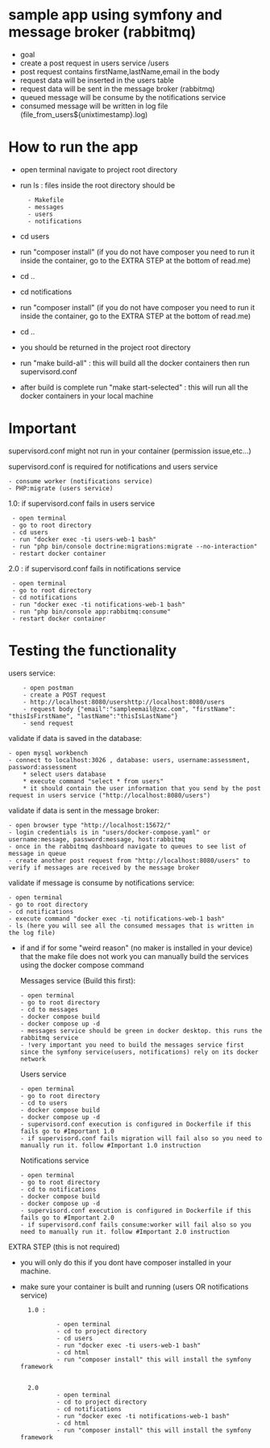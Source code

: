# sample app using symfony and message broker (rabbitmq)
* goal
* create a post request in users service /users
* post request contains firstName,lastName,email in the body
* request data will be inserted in the users table
* request data will be sent in the message broker (rabbitmq)
* queued message will be consume by the notifications service
* consumed message will be written in log file (file_from_users${unixtimestamp}.log)

# How to run the app
- open terminal navigate to project root directory
- run ls : files inside the root directory should be

        - Makefile
        - messages
        - users
        - notifications

 - cd users
 - run "composer install"  (if you do not have composer you need to run it inside the container, go to the EXTRA STEP at the bottom of read.me)
 - cd ..
 - cd notifications
 - run "composer install" (if you do not have composer you need to run it inside the container, go to the EXTRA STEP at the bottom of read.me)
 - cd ..
 - you should be returned in the project root directory
        
- run "make build-all" : this will build all the docker containers then run supervisord.conf

- after build is complete run "make start-selected" : this will run all the docker containers in your local machine


# Important
  supervisord.conf might not run in your container (permission issue,etc...)

  supervisord.conf is required for notifications and users service
  
    - consume worker (notifications service)
    - PHP:migrate (users service)

  1.0: if supervisord.conf fails in users service
  
     - open terminal
     - go to root directory
     - cd users
     - run "docker exec -ti users-web-1 bash"
     - run "php bin/console doctrine:migrations:migrate --no-interaction"
     - restart docker container
 
  2.0 : if supervisord.conf fails in notifications service
  
     - open terminal
     - go to root directory
     - cd notifications
     - run "docker exec -ti notifications-web-1 bash"
     - run "php bin/console app:rabbitmq:consume"
     - restart docker container

 # Testing the functionality

  users service:

        - open postman
        - create a POST request
        - http://localhost:8080/usershttp://localhost:8080/users
        - request body {"email":"sampleemail@zxc.com", "firstName": "thisIsFirstName", "lastName":"thisIsLastName"}
        - send request

  validate if data is saved in the database:
  
    - open mysql workbench
    - connect to localhost:3026 , database: users, username:assessment, password:assessment
        * select users database
        * execute command "select * from users"
        * it should contain the user information that you send by the post request in users service ("http://localhost:8080/users")

  validate if data is sent in the message broker:
  
    - open browser type "http://localhost:15672/"
    - login credentials is in "users/docker-compose.yaml" or username:message, password:message, host:rabbitmq
    - once in the rabbitmq dashboard navigate to queues to see list of message in queue
    - create another post request from "http://localhost:8080/users" to verify if messages are received by the message broker

  validate if message is consume by notifications service:
  
    - open terminal
    - go to root directory
    - cd notifications
    - execute command "docker exec -ti notifications-web-1 bash"
    - ls (here you will see all the consumed messages that is written in the log file)
  
 
    
- if and if for some "weird reason" (no maker is installed in your device) that the make file does not work you can manually build the services using the docker compose command
  
  Messages service (Build this first):
   
      - open terminal
      - go to root directory
      - cd to messages
      - docker compose build
      - docker compose up -d
      - messages service should be green in docker desktop. this runs the rabbitmq service
      - !very important you need to build the messages service first since the symfony service(users, notifications) rely on its docker network


  Users service
  
      - open terminal
      - go to root directory
      - cd to users
      - docker compose build
      - docker compose up -d
      - supervisord.conf execution is configured in Dockerfile if this fails go to #Important 1.0
      - if supervisord.conf fails migration will fail also so you need to manually run it. follow #Important 1.0 instruction

  Notifications service
  
      - open terminal
      - go to root directory
      - cd to notifications
      - docker compose build
      - docker compose up -d
      - supervisord.conf execution is configured in Dockerfile if this fails go to #Important 2.0
      - if supervisord.conf fails consume:worker will fail also so you need to manually run it. follow #Important 2.0 instruction
  


EXTRA STEP (this is not required)

- you will only do this if you dont have composer installed in your machine.
- make sure your container is built and running (users OR notifications service)
        
        1.0 :
        
                - open terminal
                - cd to project directory
                - cd users
                - run "docker exec -ti users-web-1 bash"
                - cd html
                - run "composer install" this will install the symfony framework

                
        2.0
                - open terminal
                - cd to project directory
                - cd notifications
                - run "docker exec -ti notifications-web-1 bash"
                - cd html
                - run "composer install" this will install the symfony framework


        
        
